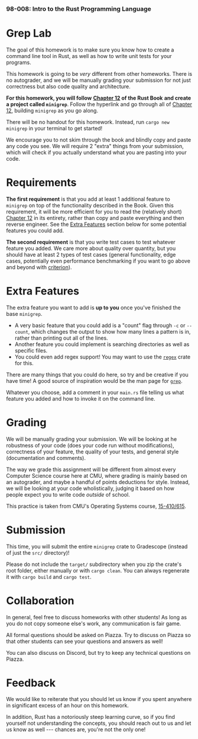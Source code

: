 ### 98-008: Intro to the Rust Programming Language

# Grep Lab

The goal of this homework is to make sure you know how to create a command line tool in Rust, as
well as how to write unit tests for your programs.

This homework is going to be _very_ different from other homeworks. There is no autograder, and we
will be manually grading your submission for not just correctness but also code quality and
architecture.

**For this homework, you will follow**
**[Chapter 12](https://doc.rust-lang.org/book/ch12-00-an-io-project.html) of the Rust Book**
**and create a project called `minigrep`**.
Follow the hyperlink and go through all of
[Chapter 12](https://doc.rust-lang.org/book/ch12-00-an-io-project.html), building `minigrep` as you
go along.

There will be no handout for this homework. Instead, run `cargo new minigrep` in your terminal to
get started!

We encourage you to not skim through the book and blindly copy and paste any code you see. We will
require 2 "extra" things from your submission, which will check if you actually understand what you
are pasting into your code.

# Requirements

**The first requirement** is that you add at least 1 additional feature to `minigrep` on top of the
functionality described in the Book. Given this requirement, it will be more efficient for you to
read the (relatively short) [Chapter 12](https://doc.rust-lang.org/book/ch12-00-an-io-project.html)
in its entirety, rather than copy and paste everything and then reverse engineer. See the
[Extra Features](#extra-features) section below for some potential features you could add.

**The second requirement** is that you write test cases to test whatever feature you added. We care
more about quality over quantity, but you should have at least 2 types of test cases (general
functionality, edge cases, potentially even performance benchmarking if you want to go above and
beyond with [criterion](https://bheisler.github.io/criterion.rs/book/)).

# Extra Features

The extra feature you want to add is **up to you** once you've finished the base `minigrep`.

-   A very basic feature that you could add is a "count" flag through
    `-c` or `--count`, which changes the output to show how many lines a pattern is in,
    rather than printing out all of the lines.
-   Another feature you could implement is searching directories as well as specific files.
-   You could even add regex support!
    You may want to use the [`regex`](https://docs.rs/regex/latest/regex/) crate for this.

There are many things that you could do here, so try and be creative if you have time!
A good source of inspiration would be the man page for
[`grep`](https://man7.org/linux/man-pages/man1/grep.1.html).

Whatever you choose, add a comment in your `main.rs` file telling us what
feature you added and how to invoke it on the command line.

# Grading

We will be manually grading your submission. We will be looking at he robustness of your code (does
your code run without modifications), correctness of your feature, the quality of your tests,
and general style (documentation and comments).

The way we grade this assignment will be different from almost every Computer Science course here at
CMU, where grading is mainly based on an autograder, and maybe a handful of points deductions for
style. Instead, we will be looking at your code wholistically, judging it based on how people expect
you to write code _outside_ of school.

This practice is taken from CMU's Operating Systems course,
[15-410/615](https://www.cs.cmu.edu/~410/).

# Submission

This time, you will submit the entire `minigrep` crate to Gradescope (instead of just the `src/`
directory)!

Please do not include the `target/` subdirectory when you zip the crate's root folder, either
manually or with `cargo clean`. You can always regenerate it with `cargo build` and `cargo test`.

# Collaboration

In general, feel free to discuss homeworks with other students! As long as you do not copy someone
else's work, any communication is fair game.

All formal questions should be asked on Piazza. Try to discuss on Piazza so that other students can
see your questions and answers as well!

You can also discuss on Discord, but try to keep any technical questions on Piazza.

# Feedback

We would like to reiterate that you should let us know if you spent anywhere in significant excess
of an hour on this homework.

In addition, Rust has a notoriously steep learning curve, so if you find yourself not understanding
the concepts, you should reach out to us and let us know as well --- chances are, you're not the
only one!
